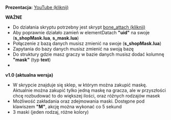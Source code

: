 **Prezentacja:** [YouTube (kliknij)](https://youtu.be/GDcS4ONnqSg)

**WAŻNE**
- Do działania skryptu potrzebny jest skrypt [bone_attach (kliknij)](https://community.multitheftauto.com/index.php?p=resources&s=details&id=2540)
- Aby poprawnie działało zamień w elementDatach **"uid"** na swoje (**s_shopMask.lua**, **s_mask.lua**)
- Połączenie z bazą danych musisz zmienić na swoje (**s_shopMask.lua**)
- Zapytania do bazy danych musisz zmienić na swoją bazę
- Do struktury gdzie masz graczy w bazie danych musisz dodać kolumnę **"mask"** (typ **text**)
- 
**v1.0 (aktualna wersja)**
- W skrypcie znajduje się sklep, w którym można zakupić maskę. Aktualnie można zakupić tylko jedną maskę na gracza, ale w przyszłości chcę rozbudować to do większej ilości, oraz różnych rodzajów masek
- Możliwość zakładania oraz zdejmowania maski. Dostępne pod klawiszem **"M"**, akcję można wykonać co 5 sekund
- 3 maski (jeden rodzaj, różne kolory)
